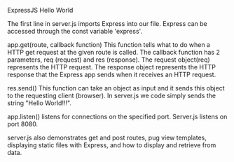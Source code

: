 ExpressJS Hello World

The first line in server.js imports Express into our file. Express can be accessed through the const variable 'express'. 

app.get(route, callback function)
This function tells what to do when a HTTP get request at the given route is called. The callback function has 2 parameters, req (request) and res (response). The request object(req) represents the HTTP request. The response object represents the HTTP response that the Express app sends when it receives an HTTP request.

res.send()
This function can take an object as input and it sends this object to the requesting client (browser). In server.js we code simply sends the string "Hello World!!!".

app.listen()
listens for connections on the specified port. Server.js listens on port 8080.

server.js also demonstrates get and post routes, pug view templates, displaying static files with Express, and how to display and retrieve from data.
